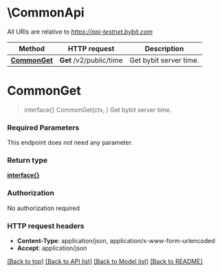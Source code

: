 # \CommonApi

All URIs are relative to *https://api-testnet.bybit.com*

Method | HTTP request | Description
------------- | ------------- | -------------
[**CommonGet**](CommonApi.md#CommonGet) | **Get** /v2/public/time | Get bybit server time.


# **CommonGet**
> interface{} CommonGet(ctx, )
Get bybit server time.

### Required Parameters
This endpoint does not need any parameter.

### Return type

[**interface{}**](interface{}.md)

### Authorization

No authorization required

### HTTP request headers

 - **Content-Type**: application/json, application/x-www-form-urlencoded
 - **Accept**: application/json

[[Back to top]](#) [[Back to API list]](../README.md#documentation-for-api-endpoints) [[Back to Model list]](../README.md#documentation-for-models) [[Back to README]](../README.md)

